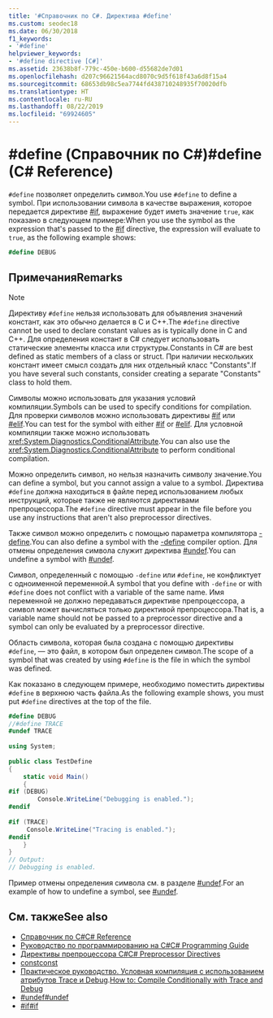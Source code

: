 ```yaml
---
title: '#Справочник по C#. Директива #define'
ms.custom: seodec18
ms.date: 06/30/2018
f1_keywords:
- '#define'
helpviewer_keywords:
- '#define directive [C#]'
ms.assetid: 23638b8f-779c-450e-b600-d55682de7d01
ms.openlocfilehash: d207c96621564acd8070c9d5f618f43a6d8f15a4
ms.sourcegitcommit: 68653db98c5ea7744fd438710248935f70020dfb
ms.translationtype: HT
ms.contentlocale: ru-RU
ms.lasthandoff: 08/22/2019
ms.locfileid: "69924605"
---
```

# <a name="define-c-reference"></a><span data-ttu-id="d7258-102">#define (Справочник по C#)</span><span class="sxs-lookup"><span data-stu-id="d7258-102">#define (C# Reference)</span></span>
<span data-ttu-id="d7258-103">`#define` позволяет определить символ.</span><span class="sxs-lookup"><span data-stu-id="d7258-103">You use `#define` to define a symbol.</span></span> <span data-ttu-id="d7258-104">При использовании символа в качестве выражения, которое передается директиве [#if](./preprocessor-if.md), выражение будет иметь значение `true`, как показано в следующем примере:</span><span class="sxs-lookup"><span data-stu-id="d7258-104">When you use the symbol as the expression that's passed to the [#if](./preprocessor-if.md) directive, the expression will evaluate to `true`, as the following example shows:</span></span>  
 
 ```csharp
 #define DEBUG
 ```
  
## <a name="remarks"></a><span data-ttu-id="d7258-105">Примечания</span><span class="sxs-lookup"><span data-stu-id="d7258-105">Remarks</span></span>  
  
> [!NOTE]
> <span data-ttu-id="d7258-106">Директиву `#define` нельзя использовать для объявления значений констант, как это обычно делается в C и C++.</span><span class="sxs-lookup"><span data-stu-id="d7258-106">The `#define` directive cannot be used to declare constant values as is typically done in C and C++.</span></span> <span data-ttu-id="d7258-107">Для определения констант в C# следует использовать статические элементы класса или структуры.</span><span class="sxs-lookup"><span data-stu-id="d7258-107">Constants in C# are best defined as static members of a class or struct.</span></span> <span data-ttu-id="d7258-108">При наличии нескольких констант имеет смысл создать для них отдельный класс "Constants".</span><span class="sxs-lookup"><span data-stu-id="d7258-108">If you have several such constants, consider creating a separate "Constants" class to hold them.</span></span>  
  
 <span data-ttu-id="d7258-109">Символы можно использовать для указания условий компиляции.</span><span class="sxs-lookup"><span data-stu-id="d7258-109">Symbols can be used to specify conditions for compilation.</span></span> <span data-ttu-id="d7258-110">Для проверки символов можно использовать директивы [#if](./preprocessor-if.md) или [#elif](./preprocessor-elif.md).</span><span class="sxs-lookup"><span data-stu-id="d7258-110">You can test for the symbol with either [#if](./preprocessor-if.md) or [#elif](./preprocessor-elif.md).</span></span> <span data-ttu-id="d7258-111">Для условной компиляции также можно использовать <xref:System.Diagnostics.ConditionalAttribute>.</span><span class="sxs-lookup"><span data-stu-id="d7258-111">You can also use the <xref:System.Diagnostics.ConditionalAttribute> to perform conditional compilation.</span></span>  
  
 <span data-ttu-id="d7258-112">Можно определить символ, но нельзя назначить символу значение.</span><span class="sxs-lookup"><span data-stu-id="d7258-112">You can define a symbol, but you cannot assign a value to a symbol.</span></span> <span data-ttu-id="d7258-113">Директива `#define` должна находиться в файле перед использованием любых инструкций, которые также не являются директивами препроцессора.</span><span class="sxs-lookup"><span data-stu-id="d7258-113">The `#define` directive must appear in the file before you use any instructions that aren't also preprocessor directives.</span></span>  
  
 <span data-ttu-id="d7258-114">Также символ можно определить с помощью параметра компилятора [-define](../compiler-options/define-compiler-option.md).</span><span class="sxs-lookup"><span data-stu-id="d7258-114">You can also define a symbol with the [-define](../compiler-options/define-compiler-option.md) compiler option.</span></span> <span data-ttu-id="d7258-115">Для отмены определения символа служит директива [#undef](./preprocessor-undef.md).</span><span class="sxs-lookup"><span data-stu-id="d7258-115">You can undefine a symbol with [#undef](./preprocessor-undef.md).</span></span>  
  
 <span data-ttu-id="d7258-116">Символ, определенный с помощью `-define` или `#define`, не конфликтует с одноименной переменной.</span><span class="sxs-lookup"><span data-stu-id="d7258-116">A symbol that you define with `-define` or with `#define` does not conflict with a variable of the same name.</span></span> <span data-ttu-id="d7258-117">Имя переменной не должно передаваться директиве препроцессора, а символ может вычисляться только директивой препроцессора.</span><span class="sxs-lookup"><span data-stu-id="d7258-117">That is, a variable name should not be passed to a preprocessor directive and a symbol can only be evaluated by a preprocessor directive.</span></span>  
  
 <span data-ttu-id="d7258-118">Область символа, которая была создана с помощью директивы `#define`, — это файл, в котором был определен символ.</span><span class="sxs-lookup"><span data-stu-id="d7258-118">The scope of a symbol that was created by using `#define` is the file in which the symbol was defined.</span></span>  
  
 <span data-ttu-id="d7258-119">Как показано в следующем примере, необходимо поместить директивы `#define` в верхнюю часть файла.</span><span class="sxs-lookup"><span data-stu-id="d7258-119">As the following example shows, you must put `#define` directives at the top of the file.</span></span>  
  
```csharp  
#define DEBUG  
//#define TRACE  
#undef TRACE  
  
using System;  
  
public class TestDefine  
{  
    static void Main()  
    {  
#if (DEBUG)  
        Console.WriteLine("Debugging is enabled.");  
#endif  
  
#if (TRACE)  
     Console.WriteLine("Tracing is enabled.");  
#endif  
    }  
}  
// Output:  
// Debugging is enabled.  
```  
  
 <span data-ttu-id="d7258-120">Пример отмены определения символа см. в разделе [#undef](./preprocessor-undef.md).</span><span class="sxs-lookup"><span data-stu-id="d7258-120">For an example of how to undefine a symbol, see [#undef](./preprocessor-undef.md).</span></span>  
  
## <a name="see-also"></a><span data-ttu-id="d7258-121">См. также</span><span class="sxs-lookup"><span data-stu-id="d7258-121">See also</span></span>

- [<span data-ttu-id="d7258-122">Справочник по C#</span><span class="sxs-lookup"><span data-stu-id="d7258-122">C# Reference</span></span>](../index.md)
- [<span data-ttu-id="d7258-123">Руководство по программированию на C#</span><span class="sxs-lookup"><span data-stu-id="d7258-123">C# Programming Guide</span></span>](../../programming-guide/index.md)
- [<span data-ttu-id="d7258-124">Директивы препроцессора C#</span><span class="sxs-lookup"><span data-stu-id="d7258-124">C# Preprocessor Directives</span></span>](./index.md)
- [<span data-ttu-id="d7258-125">const</span><span class="sxs-lookup"><span data-stu-id="d7258-125">const</span></span>](../keywords/const.md)
- <span data-ttu-id="d7258-126">[Практическое руководство. Условная компиляция с использованием атрибутов Trace и Debug](../../../framework/debug-trace-profile/how-to-compile-conditionally-with-trace-and-debug.md).</span><span class="sxs-lookup"><span data-stu-id="d7258-126">[How to: Compile Conditionally with Trace and Debug](../../../framework/debug-trace-profile/how-to-compile-conditionally-with-trace-and-debug.md)</span></span>
- [<span data-ttu-id="d7258-127">#undef</span><span class="sxs-lookup"><span data-stu-id="d7258-127">#undef</span></span>](./preprocessor-undef.md)
- [<span data-ttu-id="d7258-128">#if</span><span class="sxs-lookup"><span data-stu-id="d7258-128">#if</span></span>](./preprocessor-if.md)

